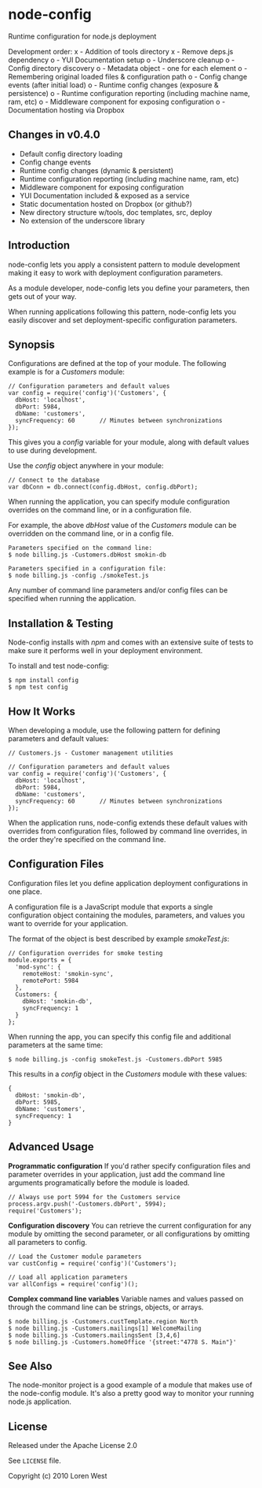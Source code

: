 node-config
===========

Runtime configuration for node.js deployment

Development order:
x - Addition of tools directory
x - Remove deps.js dependency
o - YUI Documentation setup
o - Underscore cleanup
o - Config directory discovery
o - Metadata object - one for each element
o - Remembering original loaded files & configuration path
o - Config change events (after initial load)
o - Runtime config changes (exposure & persistence)
o - Runtime configuration reporting (including machine name, ram, etc)
o - Middleware component for exposing configuration
o - Documentation hosting via Dropbox


Changes in v0.4.0
-----------------
* Default config directory loading
* Config change events
* Runtime config changes (dynamic & persistent)
* Runtime configuration reporting (including machine name, ram, etc)
* Middleware component for exposing configuration
* YUI Documentation included & exposed as a service
* Static documentation hosted on Dropbox (or github?)
* New directory structure w/tools, doc templates, src, deploy
* No extension of the underscore library



Introduction
------------

node-config lets you apply a consistent pattern to module development
making it easy to work with deployment configuration parameters.

As a module developer, node-config lets you define your parameters,
then gets out of your way.

When running applications following this pattern, node-config lets you
easily discover and set deployment-specific configuration parameters.

Synopsis
--------

Configurations are defined at the top of your module. The following example
is for a *Customers* module:

    // Configuration parameters and default values
    var config = require('config')('Customers', {
      dbHost: 'localhost',
      dbPort: 5984,
      dbName: 'customers',
      syncFrequency: 60       // Minutes between synchronizations
    });

This gives you a *config* variable for your module, along with default values 
to use during development.

Use the *config* object anywhere in your module:

    // Connect to the database
    var dbConn = db.connect(config.dbHost, config.dbPort);

When running the application, you can specify module configuration overrides
on the command line, or in a configuration file.

For example, the above *dbHost* value of the *Customers* module can be 
overridden on the command line, or in a config file.

    Parameters specified on the command line:
    $ node billing.js -Customers.dbHost smokin-db

    Parameters specified in a configuration file:
    $ node billing.js -config ./smokeTest.js

Any number of command line parameters and/or config files can be specified when
running the application.

Installation & Testing
----------------------

Node-config installs with *npm* and comes with an extensive suite of tests to 
make sure it performs well in your deployment environment.

To install and test node-config:
 
    $ npm install config
    $ npm test config
    
    
How It Works
------------

When developing a module, use the following pattern for defining parameters
and default values:

    // Customers.js - Customer management utilities

    // Configuration parameters and default values
    var config = require('config')('Customers', {
      dbHost: 'localhost',
      dbPort: 5984,
      dbName: 'customers',
      syncFrequency: 60       // Minutes between synchronizations
    });

When the application runs, node-config extends these default values with 
overrides from configuration files, followed by command line overrides,
in the order they're specified on the command line.

Configuration Files
-------------------

Configuration files let you define application deployment configurations in 
one place.

A configuration file is a JavaScript module that exports a single configuration
object containing the modules, parameters, and values you want to override for
your application.

The format of the object is best described by example *smokeTest.js*:

    // Configuration overrides for smoke testing
    module.exports = {
      'mod-sync': {
        remoteHost: 'smokin-sync',
        remotePort: 5984
      },
      Customers: {
        dbHost: 'smokin-db',
        syncFrequency: 1
      }
    };

When running the app, you can specify this config file and additional
parameters at the same time:

    $ node billing.js -config smokeTest.js -Customers.dbPort 5985

This results in a *config* object in the *Customers* module with these values:

    {
      dbHost: 'smokin-db',
      dbPort: 5985,
      dbName: 'customers',
      syncFrequency: 1
    }

Advanced Usage
--------------

**Programmatic configuration**  If you'd rather specify configuration files 
and parameter overrides in your application, just add the command line 
arguments programatically before the module is loaded.

    // Always use port 5994 for the Customers service
    process.argv.push('-Customers.dbPort', 5994);
    require('Customers');

**Configuration discovery**  You can retrieve the current configuration for
any module by omitting the second parameter, or all configurations by 
omitting all parameters to config.

    // Load the Customer module parameters
    var custConfig = require('config')('Customers');

    // Load all application parameters
    var allConfigs = require('config')();

**Complex command line variables**  Variable names and values passed on through 
the command line can be strings, objects, or arrays.

    $ node billing.js -Customers.custTemplate.region North
    $ node billing.js -Customers.mailings[1] WelcomeMailing
    $ node billing.js -Customers.mailingsSent [3,4,6]
    $ node billing.js -Customers.homeOffice '{street:"4778 S. Main"}'
    

See Also
--------

The node-monitor project is a good example of a module that makes use of
the node-config module.  It's also a pretty good way to monitor your running
node.js application.

License
-------
 
Released under the Apache License 2.0
 
See `LICENSE` file.
 
Copyright (c) 2010 Loren West
